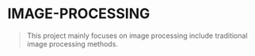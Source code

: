 # IMAGE-PROCESSING
> This project mainly focuses on image processing include traditional image processing methods.